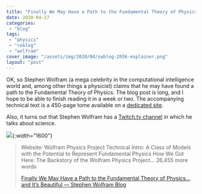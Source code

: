 ```yaml
---
title: "Finally We May Have a Path to the Fundamental Theory of Physics…  and It’s Beautiful — Stephen Wolfram Blog"
date: 2020-04-27
categories: 
 - "blog"
tags: 
 - "physics"
 - "reblog"
 - "wolfram"
cover_image: "/assets/img/2020/04/swblog-2036-explainer.png"
layout: "post"
---
```


OK, so Stephen Wolfram (a mega celebrity in the computational intelligence world and, among other things a physicist) claims that he may have found a path to the Fundamental Theory of Physics. The blog post is long, and I hope to be able to finish reading it in a week or two. The accompanying technical text is a 450-page tome available on a [dedicated site](https://www.wolframphysics.org/technical-introduction/).

Also, it turns out that Stephen Wolfram has a [Twitch.tv channel](https://www.twitch.tv/stephen_wolfram) in which he talks about science.

![](https://i1.wp.com/writings.stephenwolfram.com/data/uploads/2020/04/swblog-2036-explainer.png){:width="1600"}

> Website: Wolfram Physics Project Technical Intro: A Class of Models with the Potential to Represent Fundamental Physics How We Got Here: The Backstory of the Wolfram Physics Project… 26,455 more words  
> 
> [Finally We May Have a Path to the Fundamental Theory of Physics…  and It’s Beautiful — Stephen Wolfram Blog](https://writings.stephenwolfram.com/2020/04/finally-we-may-have-a-path-to-the-fundamental-theory-of-physics-and-its-beautiful/)

